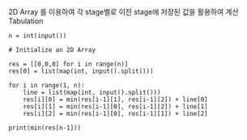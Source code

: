 2D Array 를 이용하여 각 stage별로 이전 stage에 저장된 값을 활용하여 계산\
Tabulation

```python3
n = int(input())

# Initialize an 2D Array

res = [[0,0,0] for i in range(n)]
res[0] = list(map(int, input().split()))

for i in range(1, n):
    line = list(map(int, input().split()))
    res[i][0] = min(res[i-1][1], res[i-1][2]) + line[0]
    res[i][1] = min(res[i-1][0], res[i-1][2]) + line[1]
    res[i][2] = min(res[i-1][0], res[i-1][1]) + line[2]
    
print(min(res[n-1]))
```
